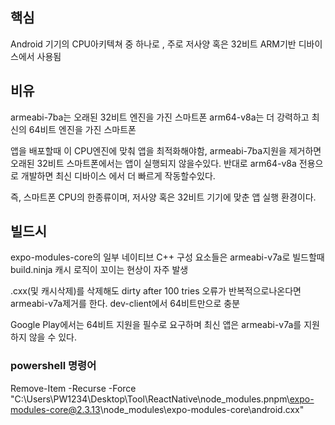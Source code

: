 
## 핵심
Android 기기의 CPU아키텍쳐 중 하나로 , 주로 저사양 혹은 32비트 ARM기반 디바이스에서 사용됨

## 비유
armeabi-7ba는 오래된 32비트 엔진을 가진 스마트폰
arm64-v8a는 더 강력하고 최신의 64비트 엔진을 가진 스마트폰

앱을 배포할때 이 CPU엔진에 맞춰 앱을 최적화해야함, armeabi-7ba지원을 제거하면 오래된 32비트 스마트폰에서는 앱이 실행되지 않을수있다.
반대로 arm64-v8a 전용으로 개발하면 최신 디바이스 에서 더 빠르게 작동할수있다.

즉, 스마트폰 CPU의 한종류이며, 저사양 혹은 32비트 기기에 맞춘 앱 실행 환경이다.

## 빌드시
expo-modules-core의 일부 네이티브 C++ 구성 요소들은 armeabi-v7a로 빌드할때 build.ninja 캐시 로직이 꼬이는 현상이 자주 발생

.cxx(및 캐시삭제)를 삭제해도 dirty after 100 tries 오류가 반복적으로나온다면 armeabi-v7a제거를 한다.
dev-client에서 64비트만으로 충분

Google Play에서는 64비트 지원을 필수로 요구하며 최신 앱은 armeabi-v7a를 지원하지 않을 수 있다.


### powershell 명령어
Remove-Item -Recurse -Force "C:\Users\PW1234\Desktop\Tool\ReactNative\node_modules\.pnpm\expo-modules-core@2.3.13\node_modules\expo-modules-core\android\.cxx"